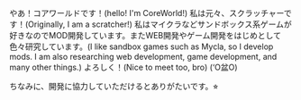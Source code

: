 やあ！コアワールドです！(hello! I'm CoreWorld!)
私は元々、スクラッチャーです！(Originally, I am a scratcher!)
私はマイクラなどサンドボックス系ゲームが好きなのでMOD開発しています。またWEB開発やゲーム開発をはじめとして色々研究しています。(I like sandbox games such as Mycla, so I develop mods. I am also researching web development, game development, and many other things.)
よろしく！(Nice to meet too, bro)
(‘O盆O)

ちなみに、開発に協力していただけるとありがたいです。⭐︎
